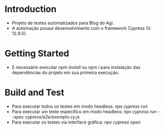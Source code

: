 # Introduction  
- Projeto de testes automatizados para Blog do Agi.
- A automação possui desenvolvimento com o framework Cypress (V. 12.9.0).
 
# Getting Started 
- E necessário executar <i>npm install</i> ou <i>npm i</i> para instalação das dependências do projeto em sua primeira execução.
 
# Build and Test 
- Para executar todos os testes em modo headless: <i>npx cypress run</i>  
- Para executar um teste específico em modo headless: <i>npx cypress run --spec cypress/e2e/exemplo.cy.js</i>  
- Para executar os testes via interface gráfica: <i>npx cypress open</i> 